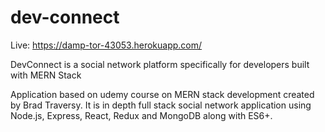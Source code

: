 # dev-connect
Live: https://damp-tor-43053.herokuapp.com/

DevConnect is a social network platform specifically for developers built with MERN Stack

Application based on udemy course on MERN stack development created by Brad Traversy. It is in depth full stack social network application using Node.js, Express, React, Redux and MongoDB along with ES6+.
